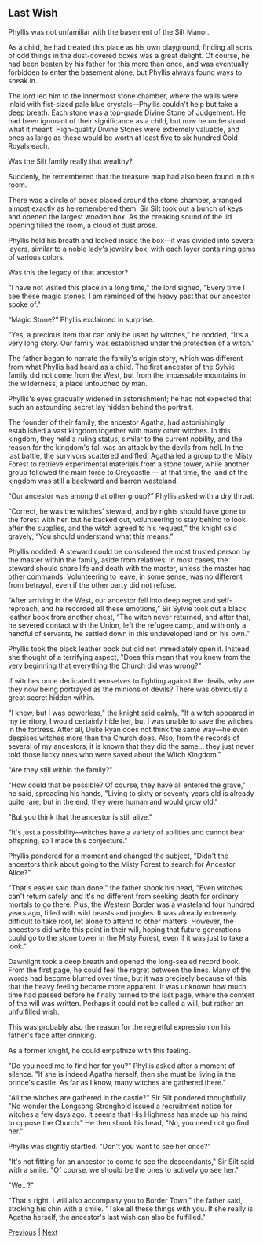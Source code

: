 ## Last Wish
Phyllis was not unfamiliar with the basement of the Silt Manor.

As a child, he had treated this place as his own playground, finding all sorts of odd things in the dust-covered boxes was a great delight. Of course, he had been beaten by his father for this more than once, and was eventually forbidden to enter the basement alone, but Phyllis always found ways to sneak in.

The lord led him to the innermost stone chamber, where the walls were inlaid with fist-sized pale blue crystals—Phyllis couldn't help but take a deep breath. Each stone was a top-grade Divine Stone of Judgement. He had been ignorant of their significance as a child, but now he understood what it meant. High-quality Divine Stones were extremely valuable, and ones as large as these would be worth at least five to six hundred Gold Royals each.

Was the Silt family really that wealthy?

Suddenly, he remembered that the treasure map had also been found in this room.

There was a circle of boxes placed around the stone chamber, arranged almost exactly as he remembered them. Sir Silt took out a bunch of keys and opened the largest wooden box. As the creaking sound of the lid opening filled the room, a cloud of dust arose.

Phyllis held his breath and looked inside the box—it was divided into several layers, similar to a noble lady's jewelry box, with each layer containing gems of various colors.

Was this the legacy of that ancestor?

"I have not visited this place in a long time," the lord sighed, "Every time I see these magic stones, I am reminded of the heavy past that our ancestor spoke of."



“Magic Stone?” Phyllis exclaimed in surprise.



“Yes, a precious item that can only be used by witches,” he nodded, “It’s a very long story. Our family was established under the protection of a witch.”



The father began to narrate the family's origin story, which was different from what Phyllis had heard as a child. The first ancestor of the Sylvie family did not come from the West, but from the impassable mountains in the wilderness, a place untouched by man.



Phyllis's eyes gradually widened in astonishment; he had not expected that such an astounding secret lay hidden behind the portrait.



The founder of their family, the ancestor Agatha, had astonishingly established a vast kingdom together with many other witches. In this kingdom, they held a ruling status, similar to the current nobility, and the reason for the kingdom's fall was an attack by the devils from hell. In the last battle, the survivors scattered and fled, Agatha led a group to the Misty Forest to retrieve experimental materials from a stone tower, while another group followed the main force to Greycastle — at that time, the land of the kingdom was still a backward and barren wasteland.



“Our ancestor was among that other group?” Phyllis asked with a dry throat.



“Correct, he was the witches’ steward, and by rights should have gone to the forest with her, but he backed out, volunteering to stay behind to look after the supplies, and the witch agreed to his request,” the knight said gravely, “You should understand what this means.”



Phyllis nodded. A steward could be considered the most trusted person by the master within the family, aside from relatives. In most cases, the steward should share life and death with the master, unless the master had other commands. Volunteering to leave, in some sense, was no different from betrayal, even if the other party did not refuse.



“After arriving in the West, our ancestor fell into deep regret and self-reproach, and he recorded all these emotions,” Sir Sylvie took out a black leather book from another chest, “The witch never returned, and after that, he severed contact with the Union, left the refugee camp, and with only a handful of servants, he settled down in this undeveloped land on his own.”



Phyllis took the black leather book but did not immediately open it. Instead, she thought of a terrifying aspect, "Does this mean that you knew from the very beginning that everything the Church did was wrong?"

If witches once dedicated themselves to fighting against the devils, why are they now being portrayed as the minions of devils? There was obviously a great secret hidden within.

"I knew, but I was powerless," the knight said calmly, "If a witch appeared in my territory, I would certainly hide her, but I was unable to save the witches in the fortress. After all, Duke Ryan does not think the same way—he even despises witches more than the Church does. Also, from the records of several of my ancestors, it is known that they did the same... they just never told those lucky ones who were saved about the Witch Kingdom."

"Are they still within the family?"

"How could that be possible? Of course, they have all entered the grave," he said, spreading his hands, "Living to sixty or seventy years old is already quite rare, but in the end, they were human and would grow old."

"But you think that the ancestor is still alive."

"It's just a possibility—witches have a variety of abilities and cannot bear offspring, so I made this conjecture."

Phyllis pondered for a moment and changed the subject, "Didn't the ancestors think about going to the Misty Forest to search for Ancestor Alice?"

"That's easier said than done," the father shook his head, "Even witches can't return safely, and it's no different from seeking death for ordinary mortals to go there. Plus, the Western Border was a wasteland four hundred years ago, filled with wild beasts and jungles. It was already extremely difficult to take root, let alone to attend to other matters. However, the ancestors did write this point in their will, hoping that future generations could go to the stone tower in the Misty Forest, even if it was just to take a look."



Dawnlight took a deep breath and opened the long-sealed record book. From the first page, he could feel the regret between the lines. Many of the words had become blurred over time, but it was precisely because of this that the heavy feeling became more apparent. It was unknown how much time had passed before he finally turned to the last page, where the content of the will was written. Perhaps it could not be called a will, but rather an unfulfilled wish.



This was probably also the reason for the regretful expression on his father's face after drinking.



As a former knight, he could empathize with this feeling.



"Do you need me to find her for you?" Phyllis asked after a moment of silence. "If she is indeed Agatha herself, then she must be living in the prince's castle. As far as I know, many witches are gathered there."



"All the witches are gathered in the castle?" Sir Silt pondered thoughtfully. "No wonder the Longsong Stronghold issued a recruitment notice for witches a few days ago. It seems that His Highness has made up his mind to oppose the Church." He then shook his head, "No, you need not go find her."



Phyllis was slightly startled. "Don't you want to see her once?"



"It's not fitting for an ancestor to come to see the descendants," Sir Silt said with a smile. "Of course, we should be the ones to actively go see her."



"We...?"



"That's right, I will also accompany you to Border Town," the father said, stroking his chin with a smile. "Take all these things with you. If she really is Agatha herself, the ancestor's last wish can also be fulfilled."





[Previous](CH0374.md) | [Next](CH0376.md)
